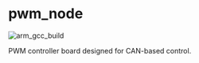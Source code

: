 # pwm_node

![arm_gcc_build](https://github.com/danielljeon/pwm_node/actions/workflows/arm_gcc_build.yaml/badge.svg)

PWM controller board designed for CAN-based control.
